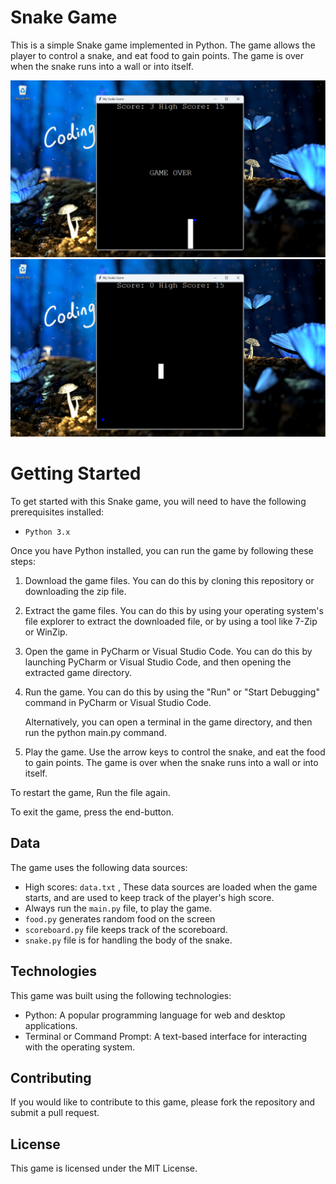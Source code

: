 # Snake Game

This is a simple Snake game implemented in Python. The game allows the player to control a snake, 
and eat food to gain points. The game is over when the snake runs into a wall or into itself.

<img src="./images/img1.png"> 
<img src="./images/img2.png">

# Getting Started

To get started with this Snake game, you will need to have the following prerequisites installed:

- `Python 3.x`

Once you have Python installed, you can run the game by following these steps:

1. Download the game files. You can do this by cloning this repository or downloading the zip file.

2. Extract the game files. You can do this by using your operating system's file explorer to extract the 
downloaded file, or by using a tool like 7-Zip or WinZip.

3. Open the game in PyCharm or Visual Studio Code. You can do this by launching PyCharm or Visual Studio Code,
and then opening the extracted game directory.

4. Run the game. You can do this by using the "Run" or "Start Debugging" command in PyCharm or Visual Studio Code.

   Alternatively, you can open a terminal in the game directory, and then run the python main.py command.

5. Play the game. Use the arrow keys to control the snake, and eat the food to gain points. 
The game is over when the snake runs into a wall or into itself.

To restart the game, Run the file again.

To exit the game, press the end-button.

## Data
The game uses the following data sources:

- High scores: `data.txt` , These data sources are loaded when the game starts, and are used to keep track of the player's high score.
- Always run the `main.py` file, to play the game.
- `food.py` generates random food on the screen
- `scoreboard.py` file keeps track of the scoreboard.
- `snake.py` file is for handling the body of the snake.

## Technologies
This game was built using the following technologies:

- Python: A popular programming language for web and desktop applications.
- Terminal or Command Prompt: A text-based interface for interacting with the operating system.

## Contributing
If you would like to contribute to this game, please fork the repository and submit a pull request.

## License
This game is licensed under the MIT License.
